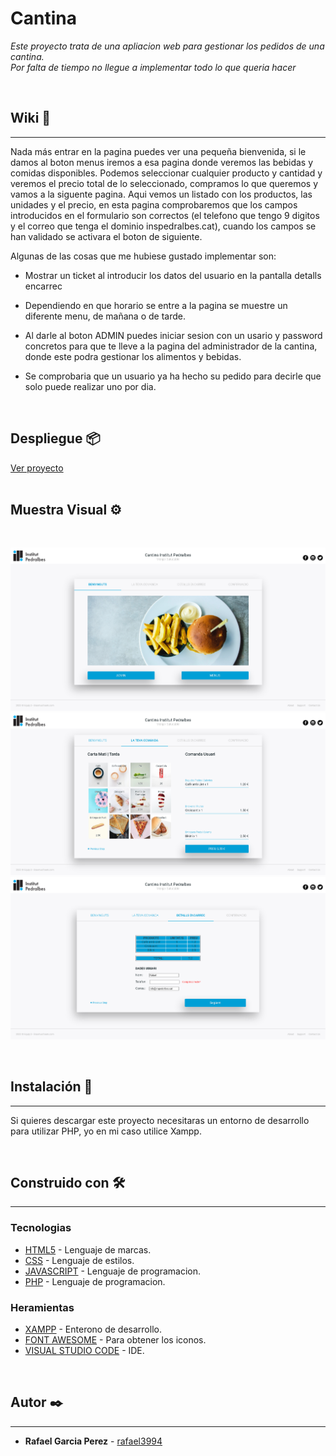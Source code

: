 # Cantina
_Este proyecto trata de una apliacion web para gestionar los pedidos de una cantina._<br>
_Por falta de tiempo no llegue a implementar todo lo que queria hacer_<br>

<br>

## Wiki 📖
---

Nada más entrar en la pagina puedes ver una pequeña bienvenida, si le damos al boton menus iremos a esa pagina donde veremos las bebidas y comidas disponibles. Podemos seleccionar cualquier producto y cantidad y veremos el precio total de lo seleccionado, compramos lo que queremos y vamos a la siguente pagina. Aqui vemos un listado con los productos, las unidades y el precio, en esta pagina comprobaremos que los campos introducidos en el formulario son correctos (el telefono que tengo 9 digitos y el correo que tenga el dominio inspedralbes.cat), cuando los campos se han validado se activara el boton de siguiente.

Algunas de las cosas que me hubiese gustado implementar son:

* Mostrar un ticket al introducir los datos del usuario en la pantalla detalls encarrec

* Dependiendo en que horario se entre a la pagina se muestre un diferente menu, de mañana o de tarde.

* Al darle al boton ADMIN puedes iniciar sesion con un usario y password concretos para que te lleve a la pagina del administrador de la cantina, donde este podra gestionar los alimentos y bebidas.

* Se comprobaria que un usuario ya ha hecho su pedido para decirle que solo puede realizar uno por dia.

<br>

## Despliegue 📦
[Ver proyecto](https://cantina-rafael3994.herokuapp.com)  
<br>

##
 Muestra Visual ⚙️
---
<br>

![index](/img/readme/index.png)
![menu](/img/readme/menu.png)
![formulari](/img/readme/formulari.png)

<br>

## Instalación 🔧
---

Si quieres descargar este proyecto necesitaras un entorno de desarrollo para utilizar PHP, yo en mi caso utilice Xampp.

<br>

## Construido con 🛠️
---
### Tecnologias

* [HTML5](https://developer.mozilla.org/es/docs/Web/HTML) - Lenguaje de marcas.
* [CSS](https://developer.mozilla.org/es/docs/Web/CSS) - Lenguaje de estilos.
* [JAVASCRIPT](https://www.javascript.com/) - Lenguaje de programacion.
* [PHP](https://www.php.net/) - Lenguaje de programacion.

### Heramientas
* [XAMPP](https://www.apachefriends.org/es/index.html) - Enterono de desarrollo.
* [FONT AWESOME](https://fontawesome.com/) - Para obtener los iconos.
* [VISUAL STUDIO CODE](https://code.visualstudio.com/) - IDE.

<br>

## Autor ✒️
---
- **Rafael Garcia Perez** - [rafael3994](https://github.com/rafael3994)